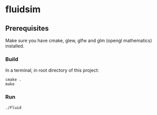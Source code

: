 # fluidsim

## Prerequisites
Make sure you have cmake, glew, glfw and glm (opengl mathematics) installed.

### Build
In a terminal, in root directory of this project:
```
cmake .
make
```

### Run
```
./Fluid
```